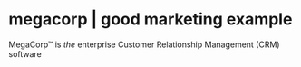 # megacorp | good marketing example

MegaCorp™ is _the_ enterprise Customer Relationship Management (CRM) software
